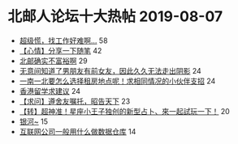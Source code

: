 # 北邮人论坛十大热帖 2019-08-07

- [超级慌，找工作好难啊…](https://bbs.byr.cn/article/Job/2042567) 58
- [【心情】分享一下随笔](https://bbs.byr.cn/article/Friends/1933591) 42
- [北邮确实不富裕啊](https://bbs.byr.cn/article/Picture/3246883) 29
- [无意间知道了男朋友有前女友，因此久久无法走出阴影](https://bbs.byr.cn/article/Feeling/3117963) 24
- [一南一北要怎么选择租房地点呢！求相同情况的小伙伴支招](https://bbs.byr.cn/article/WorkLife/1127233) 24
- [香港留学求建议](https://bbs.byr.cn/article/GoAbroad/365762) 24
- [【求问】遵舍友嘱托，昭告天下](https://bbs.byr.cn/article/Talking/6140558) 23
- [【转】超神准！星座小王子独创的新型占卜、來一起試玩一下！](https://bbs.byr.cn/article/Constellations/326533) 20
- [银河~](https://bbs.byr.cn/article/Photo/268054) 15
- [互联网公司一般用什么做数据仓库](https://bbs.byr.cn/article/Java/62292) 14


